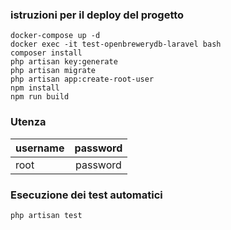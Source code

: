 ### istruzioni per il deploy del progetto

```
docker-compose up -d
docker exec -it test-openbrewerydb-laravel bash
composer install
php artisan key:generate
php artisan migrate
php artisan app:create-root-user 
npm install
npm run build
```

### Utenza

| username  | password |
| ------------- |:-------------:|
| root      | password   |


### Esecuzione dei test automatici
```
php artisan test
```
